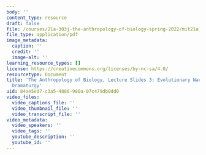 ```yaml
---
body: ''
content_type: resource
draft: false
file: /courses/21a-303j-the-anthropology-of-biology-spring-2022/mit21a_303js22_lec3.pdf
file_type: application/pdf
image_metadata:
  caption: ''
  credit: ''
  image-alt: ''
learning_resource_types: []
license: https://creativecommons.org/licenses/by-nc-sa/4.0/
resourcetype: Document
title: 'The Anthropology of Biology, Lecture Slides 3: Evolutionary Narratives, Epidemiological
  Dramaturgy'
uid: 84ae5ed7-c3a5-4886-980a-07c479db0dd0
video_files:
  video_captions_file: ''
  video_thumbnail_file: ''
  video_transcript_file: ''
video_metadata:
  video_speakers: ''
  video_tags: ''
  youtube_description: ''
  youtube_id: ''
---
```

